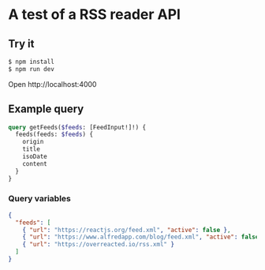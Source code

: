 # A test of a RSS reader API

## Try it

```bash
$ npm install
$ npm run dev
```

Open http://localhost:4000

## Example query

```graphql
query getFeeds($feeds: [FeedInput!]!) {
  feeds(feeds: $feeds) {
    origin
    title
    isoDate
    content
  }
}
```

### Query variables

```json
{
  "feeds": [
    { "url": "https://reactjs.org/feed.xml", "active": false },
    { "url": "https://www.alfredapp.com/blog/feed.xml", "active": false },
    { "url": "https://overreacted.io/rss.xml" }
  ]
}
```
